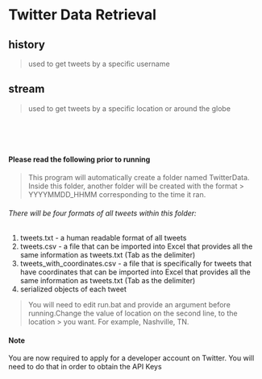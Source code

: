 # Twitter Data Retrieval

## history
> used to get tweets by a specific username

## stream
> used to get tweets by a specific location or around the globe

<br/><br/><br/>

#### Please read the following prior to running
> This program will automatically create a folder named TwitterData. Inside this folder, another folder will be created with the format > YYYYMMDD_HHMM corresponding to the time it ran.

###### There will be four formats of all tweets within this folder:
1. tweets.txt - a human readable format of all tweets
2. tweets.csv - a file that can be imported into Excel that provides all the same information as tweets.txt (Tab as the delimiter)
3. tweets_with_coordinates.csv - a file that is specifically for tweets that have coordinates that can be imported into Excel that provides all the same information as tweets.txt (Tab as the delimiter)
4. serialized objects of each tweet

> You will need to edit run.bat and provide an argument before running.Change the value of location on the second line, to the location > you want. For example, Nashville, TN.

#### Note
You are now required to apply for a developer account on Twitter. You will need to do that in order to obtain the API Keys

